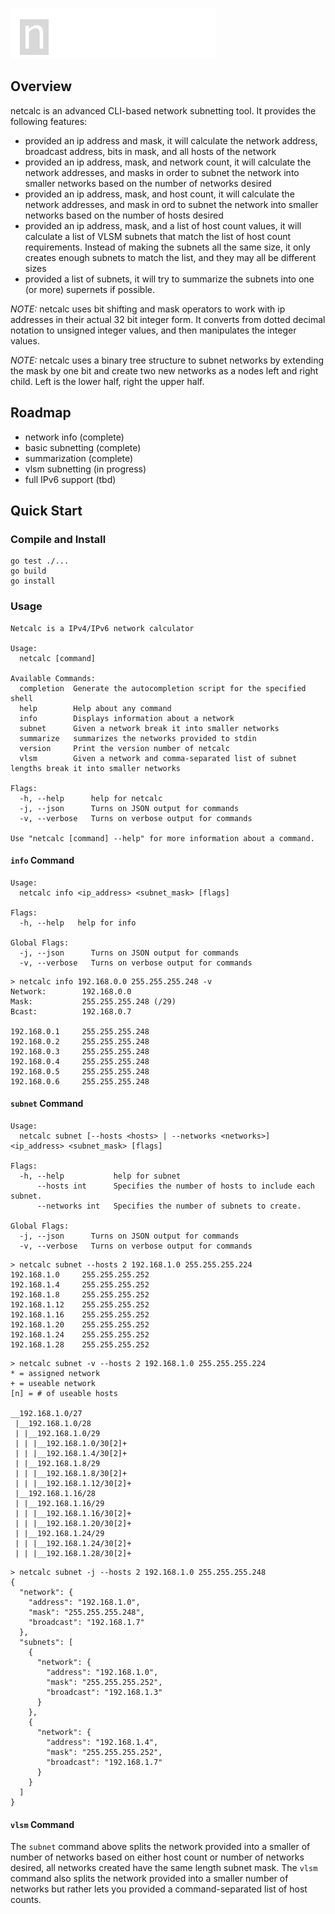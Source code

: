 ![Netcalc Logo](https://github.com/mpreath/public_files/blob/25a6d05318b3ddfbf7b3d3835201aa1a0cfa48ab/netcalc.png)

## Overview
netcalc is an advanced CLI-based network subnetting tool. It provides the
following features:

* provided an ip address and mask, it will calculate the network address, broadcast address, bits in mask, and all hosts of the network
* provided an ip address, mask, and network count, it will calculate the network addresses, and masks in order to subnet the network into smaller networks based on the number of networks desired
* provided an ip address, mask, and host count, it will calculate the network addresses, and mask in ord to subnet the network into smaller networks based on the number of hosts desired 
* provided an ip address, mask, and a list of host count values, it will calculate a list of VLSM subnets that match the list of host count requirements. Instead of making the subnets all the same size, it only creates enough subnets to match the list, and they may all be different sizes
* provided a list of subnets, it will try to summarize the subnets into one (or more) supernets if possible.

*NOTE:* netcalc uses bit shifting and mask operators to work with ip addresses in their actual 32 bit integer form. It converts from dotted decimal notation to unsigned integer values, and then manipulates the integer values.

*NOTE:* netcalc uses a binary tree structure to subnet networks by extending the mask by one bit and create two new networks as a nodes left and right child. Left is the lower half, right the upper half.

## Roadmap

* network info (complete)
* basic subnetting (complete)
* summarization (complete)
* vlsm subnetting (in progress)
* full IPv6 support (tbd)

## Quick Start

### Compile and Install

```
go test ./...
go build
go install
```
### Usage
```
Netcalc is a IPv4/IPv6 network calculator

Usage:
  netcalc [command]

Available Commands:
  completion  Generate the autocompletion script for the specified shell
  help        Help about any command
  info        Displays information about a network
  subnet      Given a network break it into smaller networks
  summarize   summarizes the networks provided to stdin
  version     Print the version number of netcalc
  vlsm        Given a network and comma-separated list of subnet lengths break it into smaller networks

Flags:
  -h, --help      help for netcalc
  -j, --json      Turns on JSON output for commands
  -v, --verbose   Turns on verbose output for commands

Use "netcalc [command] --help" for more information about a command.
```
#### `info` Command
```
Usage:
  netcalc info <ip_address> <subnet_mask> [flags]

Flags:
  -h, --help   help for info

Global Flags:
  -j, --json      Turns on JSON output for commands
  -v, --verbose   Turns on verbose output for commands
```

```
> netcalc info 192.168.0.0 255.255.255.248 -v
Network:        192.168.0.0
Mask:           255.255.255.248 (/29)
Bcast:          192.168.0.7

192.168.0.1     255.255.255.248
192.168.0.2     255.255.255.248
192.168.0.3     255.255.255.248
192.168.0.4     255.255.255.248
192.168.0.5     255.255.255.248
192.168.0.6     255.255.255.248
```
#### `subnet` Command

```
Usage:
  netcalc subnet [--hosts <hosts> | --networks <networks>] <ip_address> <subnet_mask> [flags]

Flags:
  -h, --help           help for subnet
      --hosts int      Specifies the number of hosts to include each subnet.
      --networks int   Specifies the number of subnets to create.

Global Flags:
  -j, --json      Turns on JSON output for commands
  -v, --verbose   Turns on verbose output for commands
```

```
> netcalc subnet --hosts 2 192.168.1.0 255.255.255.224
192.168.1.0     255.255.255.252
192.168.1.4     255.255.255.252
192.168.1.8     255.255.255.252
192.168.1.12    255.255.255.252
192.168.1.16    255.255.255.252
192.168.1.20    255.255.255.252
192.168.1.24    255.255.255.252
192.168.1.28    255.255.255.252
```

```
> netcalc subnet -v --hosts 2 192.168.1.0 255.255.255.224
* = assigned network
+ = useable network
[n] = # of useable hosts

__192.168.1.0/27
 |__192.168.1.0/28
 | |__192.168.1.0/29
 | | |__192.168.1.0/30[2]+
 | | |__192.168.1.4/30[2]+
 | |__192.168.1.8/29
 | | |__192.168.1.8/30[2]+
 | | |__192.168.1.12/30[2]+
 |__192.168.1.16/28
 | |__192.168.1.16/29
 | | |__192.168.1.16/30[2]+
 | | |__192.168.1.20/30[2]+
 | |__192.168.1.24/29
 | | |__192.168.1.24/30[2]+
 | | |__192.168.1.28/30[2]+
```

```
> netcalc subnet -j --hosts 2 192.168.1.0 255.255.255.248
{
  "network": {
    "address": "192.168.1.0",
    "mask": "255.255.255.248",
    "broadcast": "192.168.1.7"
  },
  "subnets": [
    {
      "network": {
        "address": "192.168.1.0",
        "mask": "255.255.255.252",
        "broadcast": "192.168.1.3"
      }
    },
    {
      "network": {
        "address": "192.168.1.4",
        "mask": "255.255.255.252",
        "broadcast": "192.168.1.7"
      }
    }
  ]
}
```

#### `vlsm` Command

The `subnet` command above splits the network provided into a smaller of number of networks based on either host count or number of networks desired, all networks created have the same length subnet mask.  The `vlsm` command also splits the network provided into a smaller number of networks but rather lets you provided a command-separated list of host counts.  